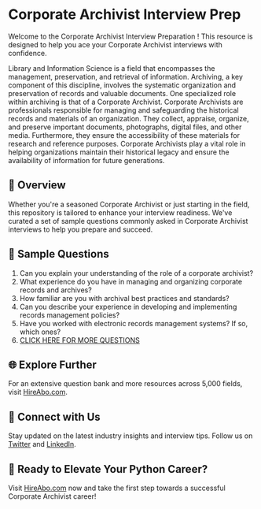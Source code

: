 # Corporate Archivist Interview Prep

Welcome to the Corporate Archivist Interview Preparation ! This resource is designed to help you ace your Corporate Archivist interviews with confidence.

Library and Information Science is a field that encompasses the management, preservation, and retrieval of information. Archiving, a key component of this discipline, involves the systematic organization and preservation of records and valuable documents. One specialized role within archiving is that of a Corporate Archivist. Corporate Archivists are professionals responsible for managing and safeguarding the historical records and materials of an organization. They collect, appraise, organize, and preserve important documents, photographs, digital files, and other media. Furthermore, they ensure the accessibility of these materials for research and reference purposes. Corporate Archivists play a vital role in helping organizations maintain their historical legacy and ensure the availability of information for future generations.

## 🚀 Overview

Whether you're a seasoned Corporate Archivist or just starting in the field, this repository is tailored to enhance your interview readiness. We've curated a set of sample questions commonly asked in Corporate Archivist interviews to help you prepare and succeed.

## 📝 Sample Questions

1. Can you explain your understanding of the role of a corporate archivist?
2. What experience do you have in managing and organizing corporate records and archives?
3. How familiar are you with archival best practices and standards?
4. Can you describe your experience in developing and implementing records management policies?
5. Have you worked with electronic records management systems? If so, which ones?
6. [CLICK HERE FOR MORE QUESTIONS](https://hireabo.com/job/18_2_13/Corporate%20Archivist)

## 🌐 Explore Further

For an extensive question bank and more resources across 5,000 fields, visit [HireAbo.com](https://www.hireabo.com).

## 📱 Connect with Us

Stay updated on the latest industry insights and interview tips. Follow us on [Twitter](https://twitter.com/hireabo) and [LinkedIn](https://www.linkedin.com/in/hire-abo-3609972a8/).

## 🚀 Ready to Elevate Your Python Career?

Visit [HireAbo.com](https://www.hireabo.com) now and take the first step towards a successful Corporate Archivist career!